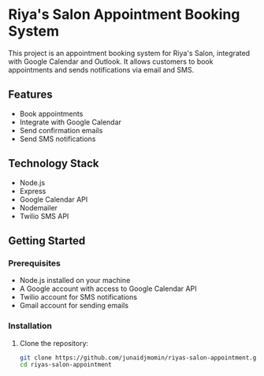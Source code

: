 # Riya's Salon Appointment Booking System

This project is an appointment booking system for Riya's Salon, integrated with Google Calendar and Outlook. It allows customers to book appointments and sends notifications via email and SMS.

## Features

- Book appointments
- Integrate with Google Calendar
- Send confirmation emails
- Send SMS notifications

## Technology Stack

- Node.js
- Express
- Google Calendar API
- Nodemailer
- Twilio SMS API

## Getting Started

### Prerequisites

- Node.js installed on your machine
- A Google account with access to Google Calendar API
- Twilio account for SMS notifications
- Gmail account for sending emails

### Installation

1. Clone the repository:

   ```bash
   git clone https://github.com/junaidjmomin/riyas-salon-appointment.git
   cd riyas-salon-appointment
